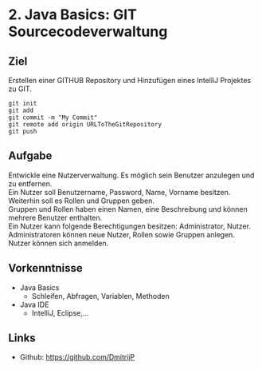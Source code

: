 # 2. Java Basics: GIT Sourcecodeverwaltung

## Ziel
Erstellen einer GITHUB Repository und Hinzufügen eines IntelliJ Projektes zu GIT.
```
git init
git add
git commit -m "My Commit"
git remote add origin URLToTheGitRepository
git push
```


## Aufgabe
Entwickle eine Nutzerverwaltung. Es möglich sein Benutzer anzulegen und zu entfernen.  
Ein Nutzer soll Benutzername, Password, Name, Vorname besitzen.  
Weiterhin soll es Rollen und Gruppen geben.  
Gruppen und Rollen haben einen Namen, eine Beschreibung und können mehrere Benutzer enthalten.  
Ein Nutzer kann folgende Berechtigungen besitzen: Administrator, Nutzer.  
Administratoren können neue Nutzer, Rollen sowie Gruppen anlegen.  
Nutzer können sich anmelden.

## Vorkenntnisse

- Java Basics
    - Schleifen, Abfragen, Variablen, Methoden
- Java IDE
    - IntelliJ, Eclipse,...


## Links
- Github: https://github.com/DmitrijP